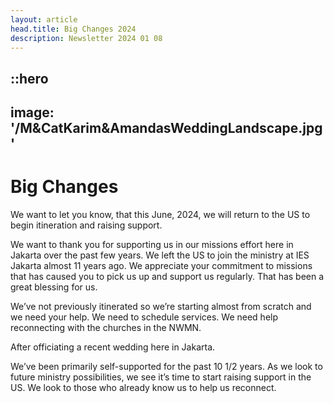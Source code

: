 ```yaml
---
layout: article
head.title: Big Changes 2024
description: Newsletter 2024 01 08
---
```


::hero
---
image: '/M&CatKarim&AmandasWeddingLandscape.jpg'
---


# Big Changes
We want to let you know, that this June, 2024, we will return to the US to begin itineration and raising support.

We want to thank you for supporting us in our missions effort here in Jakarta over the past few years. We left the US to join the ministry at IES Jakarta almost 11 years ago. We appreciate your commitment to missions that has caused you to pick us up and support us regularly. That has been a great blessing for us.

We’ve not previously itinerated so we’re starting almost from scratch and we need your help. 
We need to schedule services. 
We need help reconnecting with the churches in the NWMN.

After officiating a recent 
wedding here in Jakarta.

We’ve been primarily self-supported for the past 10 1/2 years. As we look to future ministry possibilities, we see it’s time to start raising support in the US. We look to those who already know us to help us reconnect.

